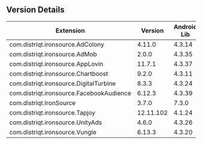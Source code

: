 ## Version Details

| Extension | Version | Android Lib | iOS Lib |
| --- | --- | --- | --- |
| com.distriqt.ironsource.AdColony | 4.11.0 | 4.3.14 | 4.3.16 |
| com.distriqt.ironsource.AdMob | 2.0.0 | 4.3.35 | 4.3.41 |
| com.distriqt.ironsource.AppLovin | 11.7.1 | 4.3.37 | 4.3.38 |
| com.distriqt.ironsource.Chartboost | 9.2.0 | 4.3.11 | 4.3.13 |
| com.distriqt.ironsource.DigitalTurbine | 8.3.3 | 4.3.24 | 4.3.28 |
| com.distriqt.ironsource.FacebookAudience | 6.12.3 | 4.3.39 | 4.3.39 |
| com.distriqt.IronSource | 3.7.0 | 7.3.0 | 7.3.0 |
| com.distriqt.ironsource.Tapjoy | 12.11.102 | 4.1.24 | 4.1.24 |
| com.distriqt.ironsource.UnityAds | 4.6.0 | 4.3.26 | 4.3.27 |
| com.distriqt.ironsource.Vungle | 6.13.3 | 4.3.20 | 4.3.25 |

